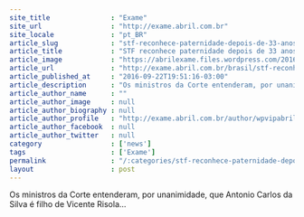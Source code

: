 ```yaml
---
site_title               : "Exame"
site_url                 : "http://exame.abril.com.br"
site_locale              : "pt_BR"
article_slug             : "stf-reconhece-paternidade-depois-de-33-anos"
article_title            : "STF reconhece paternidade depois de 33 anos"
article_image            : "https://abrilexame.files.wordpress.com/2016/09/size_960_16_9_supremo-tribunal-federal48.jpg?quality=70&strip=all&w=1024"
article_url              : "http://exame.abril.com.br/brasil/stf-reconhece-paternidade-depois-de-33-anos/"
article_published_at     : "2016-09-22T19:51:16-03:00"
article_description      : "Os ministros da Corte entenderam, por unanimidade, que Antonio Carlos da Silva é filho de Vicente Risola..."
article_author_name      : ""
article_author_image     : null
article_author_biography : null
article_author_profile   : "http://exame.abril.com.br/author/wpvipabril/"
article_author_facebook  : null
article_author_twitter   : null
category                 : ['news']
tags                     : ['Exame']
permalink                : "/:categories/stf-reconhece-paternidade-depois-de-33-anos/"
layout                   : post
---
```


Os ministros da Corte entenderam, por unanimidade, que Antonio Carlos da Silva é filho de Vicente Risola...
